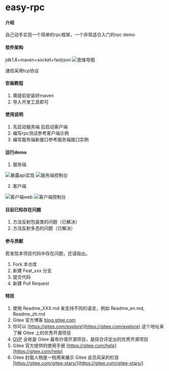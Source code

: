 # easy-rpc

#### 介绍
自己动手实现一个简单的rpc框架，一个非常适合入门的rpc demo

#### 软件架构
jdk1.8+maven+socket+fastjson
![思维导图](https://images.gitee.com/uploads/images/2021/0331/221757_8df57b82_5489834.png "RPC思维导图.png")

通信采用tcp协议


#### 安装教程

1. 需提前安装好maven
2. 导入开发工具即可


#### 使用说明

1.  先启动服务端 后启动客户端
2.  编写rpc测试参考客户端示例
3.  编写服务端新接口参考服务端接口实例  

#### 运行demo

1. 服务端

![暴露api实现](https://images.gitee.com/uploads/images/2021/0422/152504_c3b4f2ff_5489834.png "屏幕截图.png")
![服务端控制台](https://images.gitee.com/uploads/images/2021/0422/152552_c5554211_5489834.png "屏幕截图.png")


2. 客户端

![客户端web](https://images.gitee.com/uploads/images/2021/0422/152721_bc3cb401_5489834.png "屏幕截图.png")
![客户端控制台](https://images.gitee.com/uploads/images/2021/0422/152843_b23baabb_5489834.png "屏幕截图.png")

#### 目前已知存在问题

1. 方法反射包装类的问题（已解决）
2. 方法反射多态的问题（已解决）

#### 参与贡献

若发现本项目代码中存在问题，还请指出。

1.  Fork 本仓库
2.  新建 Feat_xxx 分支
3.  提交代码
4.  新建 Pull Request


#### 特技

1.  使用 Readme\_XXX.md 来支持不同的语言，例如 Readme\_en.md, Readme\_zh.md
2.  Gitee 官方博客 [blog.gitee.com](https://blog.gitee.com)
3.  你可以 [https://gitee.com/explore](https://gitee.com/explore) 这个地址来了解 Gitee 上的优秀开源项目
4.  [GVP](https://gitee.com/gvp) 全称是 Gitee 最有价值开源项目，是综合评定出的优秀开源项目
5.  Gitee 官方提供的使用手册 [https://gitee.com/help](https://gitee.com/help)
6.  Gitee 封面人物是一档用来展示 Gitee 会员风采的栏目 [https://gitee.com/gitee-stars/](https://gitee.com/gitee-stars/)

